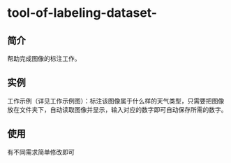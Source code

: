 # tool-of-labeling-dataset-
## 简介
帮助完成图像的标注工作。

## 实例
工作示例（详见工作示例图）：标注该图像属于什么样的天气类型，只需要把图像放在文件夹下，自动读取图像并显示，输入对应的数字即可自动保存所需的数字。

## 使用
有不同需求简单修改即可
